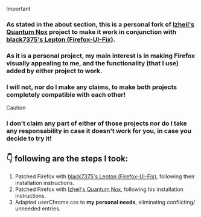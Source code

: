 
> [!IMPORTANT]
> ### As stated in the **about** section, this is a personal fork of **[Izheil's Quantum Nox](https://github.com/Izheil/Quantum-Nox-Firefox-Dark-Full-Theme)** project to make it work in conjunction with [black7375's Lepton (Firefox-UI-Fix)](https://github.com/black7375/Firefox-UI-Fix).
> ### As it is a personal project, my main interest is in making Firefox visually appealing to me, and the functionality (that I use) added by either project to work.
> ### I will not, nor do I make any claims, to make both projects completely compatible with each other!

> [!CAUTION]
> ### I don't claim **any** part of either of those projects nor do I take any responsability in case it doesn't work for you, in case you decide to try it!

## :point_down: following are the steps I took:

1. Patched Firefox with [black7375's Lepton (Firefox-UI-Fix)](https://github.com/black7375/Firefox-UI-Fix), following their installation instructions.
2. Patched Firefox with [Izheil's Quantum Nox](https://github.com/Izheil/Quantum-Nox-Firefox-Dark-Full-Theme), following his installation instructions.
3. Adapted userChrome.css to **my personal needs**, eliminating conflicting/ unneeded entries.

